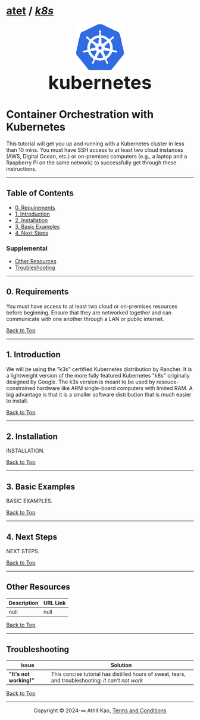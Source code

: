 # [atet](https://github.com/atet) / [**_k8s_**](https://github.com/atet/k8s/blob/main/README.md#atet--k8s)

<p align="center"><img src=".img/logo_k8s.gif" alt=".img/logo_k8s.gif">
</br><font style="font-size: 50px"><b>kubernetes</b></font></p>

# Container Orchestration with Kubernetes

This tutorial will get you up and running with a Kubernetes cluster in less than 10 mins. You must have SSH access to at least two cloud instances (AWS, Digital Ocean, etc.) or on-premises computers (e.g., a laptop and a Raspberry Pi on the same network) to successfully get through these instructions.

----------------------------------------------------------------------------

## Table of Contents

* [0. Requirements](#0-requirements)
* [1. Introduction](#1-introduction)
* [2. Installation](#2-installation)
* [3. Basic Examples](#3-basic-examples)
* [4. Next Steps](#4-next-steps)

### Supplemental

* [Other Resources](#other-resources)
* [Troubleshooting](#troubleshooting)

----------------------------------------------------------------------------

## 0. Requirements

You must have access to at least two cloud or on-premises resources before beginning. Ensure that they are networked together and can communicate with one another through a LAN or public internet.

[Back to Top](#table-of-contents)

----------------------------------------------------------------------------

## 1. Introduction

We will be using the "k3s" certified Kubernetes distribution by Rancher. It is a lightweight version of the more fully featured Kubernetes "k8s" originally designed by Google. The k3s version is meant to be used by resouce-constrained hardware like ARM single-board computers with limited RAM. A big advantage is that it is a smaller software distribution that is much easier to install.

[Back to Top](#table-of-contents)

----------------------------------------------------------------------------

## 2. Installation

INSTALLATION.

[Back to Top](#table-of-contents)

----------------------------------------------------------------------------

## 3. Basic Examples

BASIC EXAMPLES.

[Back to Top](#table-of-contents)

----------------------------------------------------------------------------

## 4. Next Steps

NEXT STEPS.

[Back to Top](#table-of-contents)

----------------------------------------------------------------------------

## Other Resources

**Description** | **URL Link**
--- | ---
null | null

[Back to Top](#table-of-contents)

----------------------------------------------------------------------------

## Troubleshooting

Issue | Solution
--- | ---
**"It's not working!"** | This concise tutorial has distilled hours of sweat, tears, and troubleshooting; _it can't not work_

[Back to Top](#table-of-contents)

----------------------------------------------------------------------------

<p align="center">Copyright © 2024-∞ Athit Kao, <a href="http://www.athitkao.com/tos.html" target="_blank">Terms and Conditions</a></p>